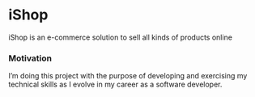 # iShop


iShop is an e-commerce solution to sell all kinds of products online

### Motivation
I’m doing this project with the purpose of developing and exercising my technical skills as I evolve in my career as a software developer.

